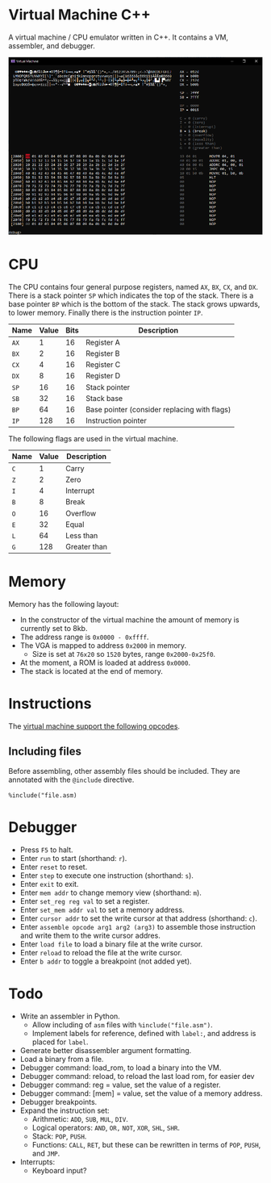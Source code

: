 # Virtual Machine C++

A virtual machine / CPU emulator written in C++. It contains a VM, assembler, and debugger.

![VM screenshot](vm.png)

# CPU

The CPU contains four general purpose registers, named `AX`, `BX`, `CX`, and `DX`. There is a stack pointer `SP` which indicates the top of the stack. There is a base pointer `BP` which is the bottom of the stack. The stack grows upwards, to lower memory. Finally there is the instruction pointer `IP`.

|Name | Value | Bits | Description |
| -- | -- |-- | -- |
|`AX` | 1 | 16 | Register A | 
|`BX` | 2 | 16 | Register B | 
|`CX` | 4 | 16 | Register C | 
|`DX` | 8 | 16 | Register D | 
|`SP` | 16 | 16 | Stack pointer | 
|`SB` | 32 | 16 | Stack base | 
|`BP` | 64 | 16 | Base pointer (consider replacing with flags) | 
|`IP` | 128 | 16 | Instruction pointer | 

The following flags are used in the virtual machine.

|Name | Value | Description |
| -- | -- | -- |
|`C` | 1  | Carry | 
|`Z` | 2  | Zero | 
|`I` | 4  | Interrupt | 
|`B` | 8  | Break | 
|`O` | 16  | Overflow | 
|`E` | 32  | Equal | 
|`L` | 64  | Less than | 
|`G` | 128  | Greater than | 


# Memory

Memory has the following layout:

 * In the constructor of the virtual machine the amount of memory is currently set to 8kb.
 * The address range is `0x0000 - 0xffff`.
 * The VGA is mapped to address `0x2000` in memory. 
   * Size is set at `76x20` so `1520` bytes, range `0x2000-0x25f0`.
 * At the moment, a ROM is loaded at address `0x0000`.
 * The stack is located at the end of memory.

# Instructions

The [virtual machine support the following opcodes](opcodes.md).

## Including files

Before assembling, other assembly files should be included. They are annotated with the `@include` directive.

```
%include("file.asm)
```

# Debugger

 * Press `F5` to halt.
 * Enter `run` to start (shorthand: `r`).
 * Enter `reset` to reset.
 * Enter `step` to execute one instruction (shorthand: `s`).
 * Enter `exit` to exit.
 * Enter `mem addr` to change memory view (shorthand: `m`).
 * Enter `set_reg reg val` to set a register.
 * Enter `set_mem addr val` to set a memory address.
 * Enter `cursor addr` to set the write cursor at that address (shorthand: `c`).
 * Enter `assemble opcode arg1 arg2 (arg3)` to assemble those instruction and write them to the write cursor addres.
 * Enter `load file` to load a binary file at the write cursor.
 * Enter `reload` to reload the file at the write cursor.
 * Enter `b addr` to toggle a breakpoint (not added yet). 

# Todo

 * Write an assembler in Python.
   * Allow including of `asm` files with `%include("file.asm")`.
   * Implement labels for reference, defined with `label:`, and address is placed for `label`.
 * Generate better disassembler argument formatting.
 * Load a binary from a file.
 * Debugger command: load_rom, to load a binary into the VM.
 * Debugger command: reload, to reload the last load rom, for easier dev
 * Debugger command: reg = value, set the value of a register.
 * Debugger command: [mem] = value, set the value of a memory address.
 * Debugger breakpoints.
 * Expand the instruction set:
   * Arithmetic: `ADD`, `SUB`, `MUL`, `DIV`.
   * Logical operators: `AND`, `OR,` `NOT`, `XOR`, `SHL`, `SHR`.
   * Stack: `POP`, `PUSH`.
   * Functions: `CALL`, `RET`, but these can be rewritten in terms of `POP`, `PUSH`, and `JMP`.
 * Interrupts:
   * Keyboard input?
